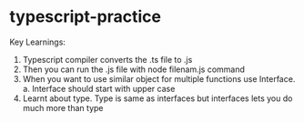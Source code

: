 # typescript-practice

Key Learnings: 

1. Typescript compiler converts the .ts file to .js
2. Then you can run the .js file with node filenam.js command
3. When you want to use similar object for multiple functions use Interface.
    a. Interface should start with upper case
4. Learnt about type. Type is same as interfaces but interfaces lets you do much more than type